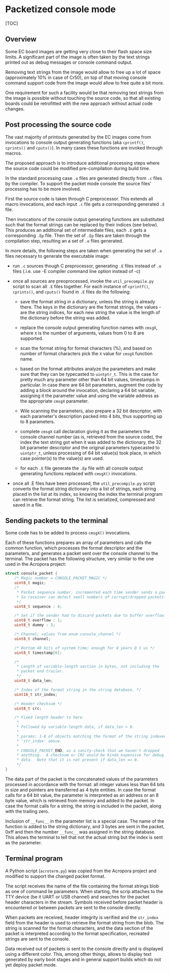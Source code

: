 # Packetized console mode
[TOC]

## Overview

Some EC board images are getting very close to their flash space size limits.
A significant part of the image is often taken by the text strings printed out
as debug messages or console command output.

Removing text strings from the image would allow to free up a lot of space
(approximately 10% in case of Cr50), on top of that moving console command
support code from the image would allow to free quite a bit more.

One requirement for such a facility would be that removing text strings from
the image is possible without touching the source code, so that all existing
boards could be retrofitted with the new approach without actual code changes.

## Post processing the source code

The vast majority of printouts generated by the EC images come from
invocations to console output generating functions (aka `cprintf()`,
`cprints()` and `cputs()`). In many cases these functions are invoked through
macros.

The proposed approach is to introduce additional processing steps where the
source code could be modified pre-compilation during build time.

In the standard processing case `.o` files are generated directly from `.c`
files by the compiler. To support the packet mode console the source files'
processing has to be more involved.

First the source code is taken through C preprocessor. This extends all macro
invocations, and each input `.c` file gets a corresponding generated `.E`
file.

Then invocations of the console output generating functions are substituted
such that the format strings can be replaced by their indices (see below).
This produces an additional set of intermediate files, each `.E` gets a
corresponding `.Ep` file. Then the set of `.Ep` files are taken through the
compilation step, resulting an a set of `.o` files generated.

In more details, the following steps are taken when generating the set of `.o`
files necessary to generate the executable image:

- run `.c` sources though C preprocessor, generating `.E` files instead of
  `.o` files (.i.e. use -E compiler command line option instead of -c)

- once all sources are preoprocessed, invoke the `util_precompile.py` script
  to scan all `.E` files together. For each instance of `cprintf()`,
  `cprints()`, and `cputs()` found in `.E` files do the following:

  - save the format string in a dictionary, unless the string is already
    there. The keys in the dictionary are the format strings, the values - are
    the string indices, for each new string the value is the length of the
    dictionary before the string was added.

  - replace the console output generating function names with `cmsgX`, where
    `X` is the number of arguments, values from 0 to 8 are supported.

  - scan the format string for format characters (%), and based on number of
    format characters pick the `X` value for `cmsgX` function name.

  - based on the format attributes analyze the parameters and make sure that
    they can be typecasted to `uintptr_t`. This is the case for pretty much
    any parameter other than 64 bit values, timestamps in particular. In case
    there are 64 bit parameters, augment the code by adding a block around the
    invocation, declaring a 64 bit variable, assigning it the parameter value
    and using the variable address as the appropriate `cmsgX` parameter.

  - Wile scanning the parameters, also prepare a 32 bit descriptor, with each
    parameter's description packed into 4 bits, thus supporting up to 8
    parameters.

  - complete `cmsgX` call declaration giving it as the parameters the console
    channel number (as is, retrieved from the source code), the index the text
    string got when it was added to the dictionary, the 32 bit parameter
    descriptor and the original parameters typecasted to `uintptr_t`, unless
    processing of 64 bit value(s) took place, in which case pointer(s) to the
    value(s) are used.

  - for each `.E` file generate the `.Ep` file with all console output
    generating functions replaced with `cmsgX()` invocations.

- once all .E files have been processed, the `util_precompile.py` script
  converts the format string dictionary into a list of strings, each string
  placed in the list at its index, so knowing the index the terminal program
  can retrieve the format string. The list is serialized, compressed and saved
  in a file.

## Sending packets to the terminal

Some code has to be added to process `cmsgX()` invocations.

Each of these functions prepares an array of parameters and calls the common
function, which processes the format descriptor and the parameters, and
generates a packet sent over the console channel to the terminal. The packet
has the following structure, very similar to the one used in the Acropora
project:

```c
struct console_packet {
	/* Magic number = CONSOLE_PACKET_MAGIC */
	uint8_t magic;
	/*
	 * Packet sequence number, incremented each time sender sends a packet.
	 * So receiver can detect small numbers of corrupt/dropped packets.
	 */
	uint8_t sequence : 4;

	/* Set if the sender had to discard packets due to buffer overflow. */
	uint8_t overflow : 1;
	uint8_t dummy : 3;

	/* Channel; values from enum console_channel */
	uint8_t channel;

	/* Bottom 48 bits of system time; enough for 8 years @ 1 us */
	uint8_t timestamp[6];

	/*
	 * Length of variable-length section in bytes, not including the
	 * packet end trailer.
	 */
	uint8_t data_len;

 	/* Index of the format string in the string database. */
	uint16_t str_index;

	/* Header checksum */
	uint8_t crc;

	/* Fixed length header to here.
	 *
	 * Followed by variable-length data, if data_len > 0.
	 *
	 * params: 1-8 of objects matching the format of the string indexed by
	 * 'str_index' above.
	 *
	 * CONSOLE_PACKET_END, as a sanity-check that we haven't dropped
	 * anything.  A checksum or CRC would be kinda expensive for debug
	 * data.  Note that it is not present if data_len == 0.
	 */
}
```

The data part of the packet is the concatenated values of the parameters
processed in accordance with the format: all integer values less than 64 bits
in size and pointers are transferred as 4 byte entities. In case the format
calls for a 64 bit value, the parameter is interpreted as an address or an 8
byte value, which is retrieved from memory and added to the packet. In case
the format calls for a string, the string is included in the packet, along
with the trailing zero.

Inclusion of `__func__` in the parameter list is a special case. The name of
the function is added to the string dictionary, and 3 bytes are sent in the
packet, 0xff and then the number `__func__` was assigned in the string
database. This allows the terminal to tell that not the actual string but the
index is sent as the parameter.

## Terminal program

A Python script (`acroterm.py`) was copied from the Acropora project and
modified to support the changed packet format.

The script receives the name of the file containing the format strings blob as
one of command lie parameters. When starting, the scrip attaches to the TTY
device (be it UART or USB channel) and searches for the packet header
characters in the stream. Symbols received before packet header is encountered
or between packets are sent to the console directly.

When packets are received, header integrity is verified and the `str_index`
field from the header is used to retrieve the format string from the blob. The
string is scanned for the format characters, and the data section of the
packet is interpreted according to the format specification, recreated strings
are sent to the console.

Data received out of packets is sent to the console directly and is displayed
using a different color. This, among other things, allows to display text
generated by early boot stages and in general support builds which do not yet
deploy packet mode.